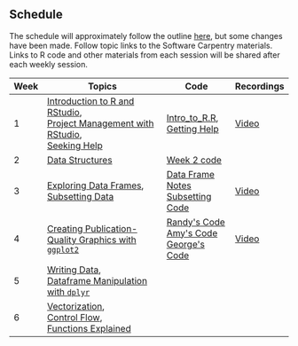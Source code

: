 ## Schedule

The schedule will approximately follow the outline [here](http://swcarpentry.github.io/r-novice-gapminder/), but some changes have been made. Follow topic links to the Software Carpentry materials. Links to R code and other materials from each session will be shared after each weekly session.

| Week | Topics                                                                                                                                                                                                                                                                                                                         | Code                                                                                                                                                  | Recordings                                                                        |
|------|--------------------------------------------------------------------------------------------------------------------------------------------------------------------------------------------------------------------------------------------------------------------------------------------------------------------------------|-------------------------------------------------------------------------------------------------------------------------------------------------------|-----------------------------------------------------------------------------------|
| 1    | [Introduction to R and RStudio](http://swcarpentry.github.io/r-novice-gapminder/01-rstudio-intro/index.html),<br>[Project Management with RStudio](http://swcarpentry.github.io/r-novice-gapminder/02-project-intro/index.html),<br>[Seeking Help](http://swcarpentry.github.io/r-novice-gapminder/03-seeking-help/index.html) | [Intro\_to\_R.R](https://github.com/abcsFrederick/Intro-to-R-Fall2020/blob/main/modules/01_Intro_to_R.R),<br>[Getting Help](modules/GettingHelp.html) | [Video](https://nci.rev.vbrick.com/#/videos/9db0a539-5bf2-4bc2-9e07-523161137e6e) |
| 2    | [Data Structures](http://swcarpentry.github.io/r-novice-gapminder/04-data-structures-part1/index.html)                                                                                                        | [Week 2 code](https://github.com/abcsFrederick/Intro-to-R-Fall2020/blob/main/modules/04_Data_Structures.R)  |                                                                                   |
| 3    | [Exploring Data Frames](http://swcarpentry.github.io/r-novice-gapminder/05-data-structures-part2/index.html),<br>[Subsetting Data](http://swcarpentry.github.io/r-novice-gapminder/06-data-subsetting/index.html)  | [Data Frame Notes](https://abcsfrederick.github.io/Intro-to-R-Fall2020/modules/Data-Frames-Lesson.html)<br>[Subsetting Code](https://github.com/abcsFrederick/Intro-to-R-Fall2020/blob/main/modules/07_Subsetting_Data.R) | [Video](https://nci.rev.vbrick.com/#/videos/eca8e645-1eaf-4b89-aea8-223a69503423) |
| 4    |    [Creating Publication-Quality Graphics with `ggplot2`](http://swcarpentry.github.io/r-novice-gapminder/08-plot-ggplot2/index.html) | [Randy's Code](https://github.com/abcsFrederick/Intro-to-R-Fall2020/blob/main/modules/08_Intro_Layers_misc.R)<br>[Amy's Code](modules/Transformation-and-Statistics-and-Multi-Panel-Figures.html)<br>[George's Code](https://github.com/abcsFrederick/Intro-to-R-Fall2020/blob/main/modules/08_Modifying_Saving.R)| [Video](https://nci.rev.vbrick.com/sharevideo/2e573415-3ee3-4e3a-9d86-cbdc6d668475) |
| 5    | [Writing Data](http://swcarpentry.github.io/r-novice-gapminder/11-writing-data/index.html),<br>[Dataframe Manipulation with `dplyr`](http://swcarpentry.github.io/r-novice-gapminder/13-dplyr/index.html)   |                                                                                                                                                       |                                                                                   |
| 6    | [Vectorization](http://swcarpentry.github.io/r-novice-gapminder/09-vectorization/index.html),<br>[Control Flow](http://swcarpentry.github.io/r-novice-gapminder/07-control-flow/index.html),<br>[Functions Explained](http://swcarpentry.github.io/r-novice-gapminder/10-functions/index.html) |                                                                                                                                                       |                                                                                   |
